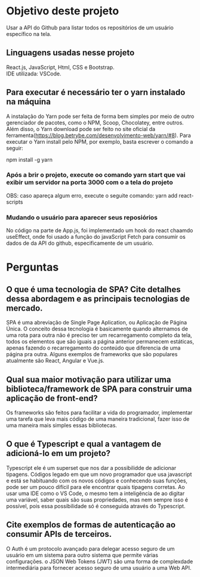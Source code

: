 
# Objetivo deste projeto

Usar a API do Github para listar todos os repositórios de um usuário específico na tela.

## Linguagens usadas nesse projeto

React.js, JavaScript, Html, CSS e Bootstrap.<br>
IDE utilizada: VSCode.
 

## Para executar é necessário ter o yarn instalado na máquina

A instalação do Yarn pode ser feita de forma bem simples por meio de outro gerenciador de pacotes, como o NPM, Scoop, Chocolatey, entre outros. Além disso, o Yarn download pode ser feito no site oficial da ferramenta(https://blog.betrybe.com/desenvolvimento-web/yarn/#8). Para executar o Yarn install pelo NPM, por exemplo, basta escrever o comando a seguir:

npm install -g yarn

### Após a brir o projeto, execute oo comando yarn start que vai exibir um servidor na porta 3000 com o a tela do projeto

OBS: caso apareça algum erro, execute o seguite comando: yarn add react-scripts

### Mudando o usuário para aparecer seus reposiórios

No código na parte de App.js, foi implementado um hook do react chaamdo useEffect, onde foi usado a função do javaScript Fetch para consumir os dados de da API do github, especificamente de um usuário. 

# Perguntas

## O que é uma tecnologia de SPA? Cite detalhes dessa abordagem e as principais tecnologias de mercado.

SPA é uma abreviação de Single Page Aplication, ou Aplicação de Página Única. O conceito dessa tecnologia é basicamente quando alternamos de uma rota para outra não é preciso ter um recarregamento completo da tela, todos os elementos que são iguais a página anterior permanecem estáticas, apenas fazendo o recarregamento do conteúdo que diferencia de uma página pra outra. Alguns exemplos de frameworks que são populares atualmente são React, Angular e Vue.js. 

## Qual sua maior motivação para utilizar uma biblioteca/framework de SPA para construir uma aplicação de front-end?

Os frameworks são feitos para facilitar a vida do programador, implementar uma tarefa que leva mais código de uma maneira tradicional, fazer isso de uma maneira mais simples essas bibliotecas.  

## O que é Typescript e qual a vantagem de adicioná-lo em um projeto?

Typescript ele é um superset que nos dar a possibilidde de adicionar tipagens. Códigos legado em que um novo programador que usa javascript e está se habituando com os novos códigos e conhecendo suas funções, pode ser um pouco difícil para ele encontrar quais tipagens corretas. Ao usar uma IDE como o VS Code, o mesmo tem a inteligência de ao digitar uma variável, saber quais são suas propriedades, mas nem sempre isso é possível, pois essa possibilidade só é conseguida através do Typescript.

## Cite exemplos de formas de autenticação ao consumir APIs de terceiros.

O Auth é um protocolo avançado para delegar acesso seguro de um usuário em um sistema para outro sistema que permite várias configurações.
o JSON Web Tokens (JWT) são uma forma de complexdade intermediária para fornecer acesso seguro de uma usuário a uma Web API.

    
